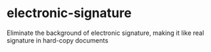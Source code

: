 # electronic-signature
Eliminate the background of electronic signature, making it like real signature in hard-copy documents
